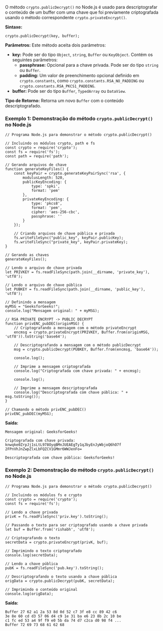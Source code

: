 O método `crypto.publicDecrypt()` no Node.js é usado para descriptografar o conteúdo de um buffer com uma chave que foi previamente criptografada usando o método correspondente `crypto.privateEncrypt()`.

**Sintaxe:**

```
crypto.publicDecrypt(key, buffer);
```

**Parâmetros:** Este método aceita dois parâmetros:

- **key:** Pode ser do tipo `Object`, `string`, `Buffer` ou `KeyObject`. Contém os seguintes parâmetros:
    - **passphrase:** Opcional para a chave privada. Pode ser do tipo `string` ou `Buffer`.
    - **padding:** Um valor de preenchimento opcional definido em `crypto.constants`, como `crypto.constants.RSA_NO_PADDING` ou `crypto.constants.RSA_PKCS1_PADDING`.
- **buffer:** Pode ser do tipo `Buffer`, `TypedArray` ou `DataView`.

**Tipo de Retorno:** Retorna um novo `Buffer` com o conteúdo descriptografado.

### **Exemplo 1:** Demonstração do método `crypto.publicDecrypt()` no Node.js

```
// Programa Node.js para demonstrar o método crypto.publicDecrypt()

// Incluindo os módulos crypto, path e fs
const crypto = require('crypto');
const fs = require('fs');
const path = require('path');

// Gerando arquivos de chave
function generateKeyFiles() {
    const keyPair = crypto.generateKeyPairSync('rsa', {
        modulusLength: 520,
        publicKeyEncoding: {
            type: 'spki',
            format: 'pem'
        },
        privateKeyEncoding: {
            type: 'pkcs8',
            format: 'pem',
            cipher: 'aes-256-cbc',
            passphrase: ''
        }
    });

    // Criando arquivos de chave pública e privada
    fs.writeFileSync("public_key", keyPair.publicKey);
    fs.writeFileSync("private_key", keyPair.privateKey);
}

// Gerando as chaves
generateKeyFiles();

// Lendo o arquivo de chave privada
let PRIVKEY = fs.readFileSync(path.join(__dirname, 'private_key'), 'utf8');

// Lendo o arquivo de chave pública
let PUBKEY = fs.readFileSync(path.join(__dirname, 'public_key'), 'utf8');

// Definindo a mensagem
myMSG = "GeeksforGeeks!";
console.log("Mensagem original: " + myMSG);

// RSA PRIVATE ENCRYPT -> PUBLIC DECRYPT
function privENC_pubDEC(originMSG) {
    // Criptografando a mensagem com o método privateEncrypt
    encmsg = crypto.privateEncrypt(PRIVKEY, Buffer.from(originMSG, 'utf8')).toString('base64');

    // Descriptografando a mensagem com o método publicDecrypt
    msg = crypto.publicDecrypt(PUBKEY, Buffer.from(encmsg, 'base64'));

    console.log();

    // Imprime a mensagem criptografada
    console.log("Criptografada com chave privada: " + encmsg);

    console.log();

    // Imprime a mensagem descriptografada
    console.log("Descriptografada com chave pública: " + msg.toString());
}

// Chamando o método privENC_pubDEC()
privENC_pubDEC(myMSG);
```

**Saída:**

```
Mensagem original: GeeksforGeeks!

Criptografada com chave privada:
knwqke0ZrpJj1sLtL978OyqBMnJUEAEgTy1qJbyEnJyWbjoQ6hO7f
2FPnVhJnZwpZlxLbFQZCV1GMmr6WWJenFo=

Descriptografada com chave pública: GeeksforGeeks!
```

### **Exemplo 2:** Demonstração do método `crypto.publicDecrypt()` no Node.js

```
// Programa Node.js para demonstrar o método crypto.publicDecrypt()

// Incluindo os módulos fs e crypto
const crypto = require('crypto');
const fs = require('fs');

// Lendo a chave privada
privK = fs.readFileSync('priv.key').toString();

// Passando o texto para ser criptografado usando a chave privada
let buf = Buffer.from('rishabh', 'utf8');

// Criptografando o texto
secretData = crypto.privateEncrypt(privK, buf);

// Imprimindo o texto criptografado
console.log(secretData);

// Lendo a chave pública
pubK = fs.readFileSync('pub.key').toString();

// Descriptografando o texto usando a chave pública
origData = crypto.publicDecrypt(pubK, secretData);

// Imprimindo o conteúdo original
console.log(origData);
```

**Saída:**

```
Buffer 27 62 a1 2a 53 8d 0d 52 c7 3f e8 cc 89 42 c6
3e 8e 60 cd d3 57 06 d4 c9 1e 31 ba e6 23 8b 2c 10 be 
c1 fc ed 53 a4 9f f9 e0 5b da 74 d7 c2ca d0 98 f4 ... 
Buffer 72 69 73 68 61 62 68
```


